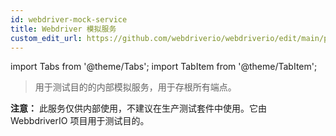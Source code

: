 ```yaml
---
id: webdriver-mock-service
title: Webdriver 模拟服务
custom_edit_url: https://github.com/webdriverio/webdriverio/edit/main/packages/wdio-webdriver-mock-service/README.md
---
```


import Tabs from '@theme/Tabs';
import TabItem from '@theme/TabItem';

> 用于测试目的的内部模拟服务，用于存根所有端点。

__注意：__ 此服务仅供内部使用，不建议在生产测试套件中使用。它由 WebbdriverIO 项目用于测试目的。